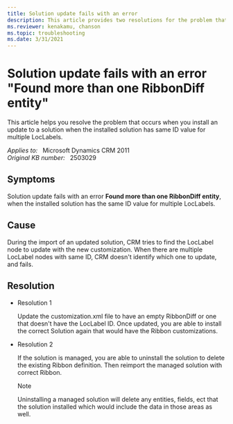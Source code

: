 ```yaml
---
title: Solution update fails with an error 
description: This article provides two resolutions for the problem that occurs when you install an update to a solution when the installed solution has same ID value for multiple LocLabels.
ms.reviewer: kenakamu, chanson
ms.topic: troubleshooting
ms.date: 3/31/2021
---
```

# Solution update fails with an error "Found more than one RibbonDiff entity"

This article helps you resolve the problem that occurs when you install an update to a solution when the installed solution has same ID value for multiple LocLabels.

_Applies to:_ &nbsp; Microsoft Dynamics CRM 2011  
_Original KB number:_ &nbsp; 2503029

## Symptoms

Solution update fails with an error **Found more than one RibbonDiff entity**, when the installed solution has the same ID value for multiple LocLabels.

## Cause

During the import of an updated solution, CRM tries to find the LocLabel node to update with the new customization. When there are multiple LocLabel nodes with same ID, CRM doesn't identify which one to update, and fails.

## Resolution

- Resolution 1

  Update the customization.xml file to have an empty RibbonDiff or one that doesn't have the LocLabel ID. Once updated, you are able to install the correct Solution again that would have the Ribbon customizations.

- Resolution 2

  If the solution is managed, you are able to uninstall the solution to delete the existing Ribbon definition. Then reimport the managed solution with correct Ribbon.

  > [!NOTE]
  > Uninstalling a managed solution will delete any entities, fields, ect that the solution installed which would include the data in those areas as well.

